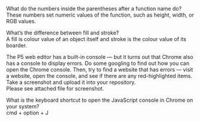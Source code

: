 What do the numbers inside the parentheses after a function name do?
<br>
These numbers set numeric values of the function, such as height, width, or RGB values.

What’s the difference between fill and stroke?
<br>
A fill is colour value of an object itself and stroke is the colour value of its boarder.

The P5 web editor has a built-in console — but it turns out that Chrome also has a console to display errors.
Do some googling to find out how you can open the Chrome console.
Then, try to find a website that has errors — visit a website, open the console,
and see if there are any red-highlighted items. Take a screenshot and upload it into your repository.
<br>
Please see attached file for screenshot.

What is the keyboard shortcut to open the JavaScript console in Chrome on your system?
<br>
cmd + option + J
